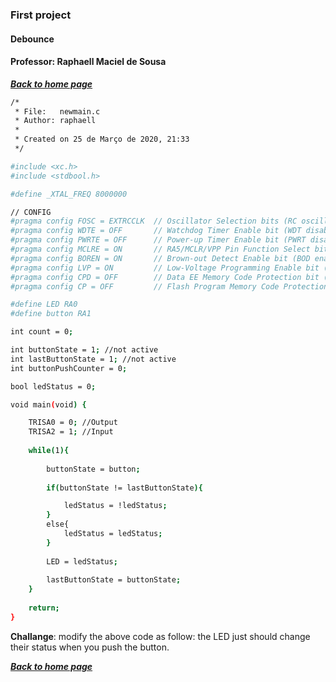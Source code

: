 ### First project

#### Debounce

#### Professor: Raphaell Maciel de Sousa


**[*Back to home page*](https://github.com/raphaellmsousa/microcontrollers)**  

```sh
/*
 * File:   newmain.c
 * Author: raphaell
 *
 * Created on 25 de Março de 2020, 21:33
 */

#include <xc.h>
#include <stdbool.h> 

#define _XTAL_FREQ 8000000

// CONFIG
#pragma config FOSC = EXTRCCLK  // Oscillator Selection bits (RC oscillator: CLKOUT function on RA6/OSC2/CLKOUT pin, Resistor and Capacitor on RA7/OSC1/CLKIN)
#pragma config WDTE = OFF       // Watchdog Timer Enable bit (WDT disabled)
#pragma config PWRTE = OFF      // Power-up Timer Enable bit (PWRT disabled)
#pragma config MCLRE = ON       // RA5/MCLR/VPP Pin Function Select bit (RA5/MCLR/VPP pin function is MCLR)
#pragma config BOREN = ON       // Brown-out Detect Enable bit (BOD enabled)
#pragma config LVP = ON         // Low-Voltage Programming Enable bit (RB4/PGM pin has PGM function, low-voltage programming enabled)
#pragma config CPD = OFF        // Data EE Memory Code Protection bit (Data memory code protection off)
#pragma config CP = OFF         // Flash Program Memory Code Protection bit (Code protection off)

#define LED RA0
#define button RA1 

int count = 0;

int buttonState = 1; //not active
int lastButtonState = 1; //not active
int buttonPushCounter = 0;

bool ledStatus = 0;

void main(void) {

    TRISA0 = 0; //Output
    TRISA2 = 1; //Input   
    
    while(1){    
        
        buttonState = button;
        
        if(buttonState != lastButtonState){  

            ledStatus = !ledStatus;
        }
        else{
            ledStatus = ledStatus;
        }
        
        LED = ledStatus;
       
        lastButtonState = buttonState;
    }
    
    return;
}

```

**Challange**: modify the above code as follow: the LED just should change their status when you push the button.

**[*Back to home page*](https://github.com/raphaellmsousa/microcontrollers)**  


